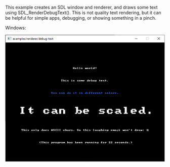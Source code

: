 This example creates an SDL window and renderer, and draws some text
using SDL_RenderDebugText(). This is not quality text rendering, but it can
be helpful for simple apps, debugging, or showing something in a pinch.

Windows:

![Screenshot Windows](./debug-text_windows.png)
